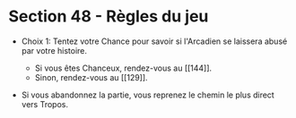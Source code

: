 # Section 48 - Règles du jeu

- Choix 1: Tentez votre Chance pour savoir si l'Arcadien se laissera abusé par votre histoire.
  - Si vous êtes Chanceux, rendez-vous au [[144]].
  - Sinon, rendez-vous au [[129]].
  
- Si vous abandonnez la partie, vous reprenez le chemin le plus direct vers Tropos.